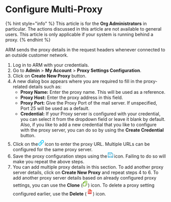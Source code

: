 # Configure Multi-Proxy

{% hint style="info" %}
This article is for the **Org Administrators** in particular. The actions discussed in this article are not available to general users. This article is only applicable if your system is running behind a proxy.
{% endhint %}

ARM sends the proxy details in the request headers whenever connected to an outside customer network.

1. Log in to ARM with your credentials.
2. Go to **Admin** > **My Account** > **Proxy Settings Configuration**.
3. Click on **Create New Proxy** button.
4. A new dialog box appears where you are required to fill in the proxy-related details such as:
   * **Proxy Name:** Enter the proxy name. This will be used as a reference.
   * **Proxy Host:** Enter the proxy address in this field.
   * **Proxy Port:** Give the Proxy Port of the mail server. If unspecified, Port 25 will be used as a default.
   * **Credential:** If your Proxy server is configured with your credential, you can select it from the dropdown field or leave it blank by default. Also, if you like to add a new credential that you like to configure with the proxy server, you can do so by using the **Create Credential** button.
5. Click on the![](<../../../../.gitbook/assets/image (12) (1) (1) (1) (1) (1) (1) (1).png>)icon to enter the proxy URL. Multiple URLs can be configured for the same proxy server.
6. Save the proxy configuration steps using the![](<../../../../.gitbook/assets/image (13) (1) (1) (1) (1) (1) (1) (1).png>)icon. Failing to do so will make you repeat the above steps.
7. You can add multiple proxy details in this section. To add another proxy server details, click on **Create New Proxy** and repeat steps 4 to 6. To add another proxy server details based on already configured proxy settings, you can use the **Clone** (![](<../../../../.gitbook/assets/image (14) (1) (1) (1) (1) (1) (1).png>)) icon. To delete a proxy setting configured earlier, use the **Delete** (![](<../../../../.gitbook/assets/image (15) (1) (1) (1) (1) (1) (1).png>)) icon.
